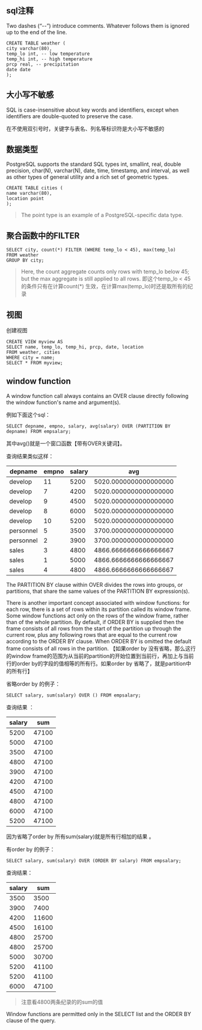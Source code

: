 ## sql注释

Two dashes (“--”) introduce comments. Whatever follows them is ignored up to the end of the line.

```postgresql
CREATE TABLE weather (
city varchar(80),
temp_lo int, -- low temperature
temp_hi int, -- high temperature
prcp real, -- precipitation
date date
);
```

## 大小写不敏感

SQL is case-insensitive about key words and identifiers, except when identifiers are double-quoted to preserve the case.

在不使用双引号时，关键字与表名、列名等标识符是大小写不敏感的

## 数据类型

PostgreSQL supports the standard SQL types int, smallint, real, double precision, char(N), varchar(N), date, time, timestamp, and interval, as well as other types of general utility and a rich set of geometric types. 

```postgresql
CREATE TABLE cities (
name varchar(80),
location point
);
```

> The point type is an example of a PostgreSQL-specific data type.

## 聚合函数中的FILTER

```postgresql
SELECT city, count(*) FILTER (WHERE temp_lo < 45), max(temp_lo)
FROM weather
GROUP BY city;
```

> Here, the count aggregate counts only rows with temp_lo below 45; but the max aggregate is still applied to all rows. 即这个temp_lo < 45的条件只有在计算count(*) 生效，在计算max(temp_lo)时还是取所有的纪录

## 视图

创建视图
```postgresql
CREATE VIEW myview AS
SELECT name, temp_lo, temp_hi, prcp, date, location
FROM weather, cities
WHERE city = name;
SELECT * FROM myview;
```

## window function

A window function call always contains an OVER clause directly following the window function's name and argument(s).

例如下面这个sql：

```postgresql
SELECT depname, empno, salary, avg(salary) OVER (PARTITION BY
depname) FROM empsalary;
```
其中avg()就是一个窗口函数【带有OVER关键词】。

查询结果类似这样：

| depname   | empno | salary | avg                   |
| --------- | ----- | ------ | --------------------- |
| develop   | 11    | 5200   | 5020.0000000000000000 |
| develop   | 7     | 4200   | 5020.0000000000000000 |
| develop   | 9     | 4500   | 5020.0000000000000000 |
| develop   | 8     | 6000   | 5020.0000000000000000 |
| develop   | 10    | 5200   | 5020.0000000000000000 |
| personnel | 5     | 3500   | 3700.0000000000000000 |
| personnel | 2     | 3900   | 3700.0000000000000000 |
| sales     | 3     | 4800   | 4866.6666666666666667 |
| sales     | 1     | 5000   | 4866.6666666666666667 |
| sales     | 4     | 4800   | 4866.6666666666666667 |

The PARTITION BY clause within OVER divides the rows into groups, or partitions, that share the same values of the PARTITION BY expression(s).

There is another important concept associated with window functions: for each row, there is a set of rows within its partition called its window frame. Some window functions act only on the rows of the window frame, rather than of the whole partition. By default, if ORDER BY is supplied then the frame
consists of all rows from the start of the partition up through the current row, plus any following rows that are equal to the current row according to the ORDER BY clause. When ORDER BY is omitted the default frame consists of all rows in the partition.  【如果order by 没有省略，那么这行的window frame的范围为从当前的partition的开始位置到当前行，再加上与当前行的order by的字段的值相等的所有行。如果order by 省略了，就是partition中的所有行】

省略order by 的例子：

```postgresql
SELECT salary, sum(salary) OVER () FROM empsalary;
```

查询结果 ：

| salary | sum   |
| ------ | ----- |
| 5200   | 47100 |
| 5000   | 47100 |
| 3500   | 47100 |
| 4800   | 47100 |
| 3900   | 47100 |
| 4200   | 47100 |
| 4500   | 47100 |
| 4800   | 47100 |
| 6000   | 47100 |
| 5200   | 47100 |

因为省略了order by 所有sum(salary)就是所有行相加的结果 。

有order by 的例子：

```postgresql
SELECT salary, sum(salary) OVER (ORDER BY salary) FROM empsalary;
```

查询结果：

| salary | sum   |
| ------ | ----- |
| 3500   | 3500  |
| 3900   | 7400  |
| 4200   | 11600 |
| 4500   | 16100 |
| 4800   | 25700 |
| 4800   | 25700 |
| 5000   | 30700 |
| 5200   | 41100 |
| 5200   | 41100 |
| 6000   | 47100 |

> 注意看4800两条纪录的的sum的值

Window functions are permitted only in the SELECT list and the ORDER BY clause of the query.
